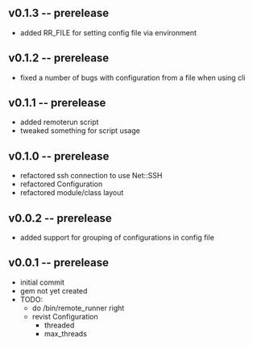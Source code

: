 ## v0.1.3 -- prerelease

* added RR_FILE for setting config file via environment

## v0.1.2 -- prerelease

* fixed a number of bugs with configuration from a file when using cli

## v0.1.1 -- prerelease

* added remoterun script
* tweaked something for script usage

## v0.1.0 -- prerelease

* refactored ssh connection to use Net::SSH
* refactored Configuration 
* refactored module/class layout

## v0.0.2 -- prerelease
* added support for grouping of configurations in config file


## v0.0.1 -- prerelease
* initial commit
* gem not yet created
* TODO:
  * do /bin/remote_runner right
  * revist Configuration
    * threaded
    * max_threads
